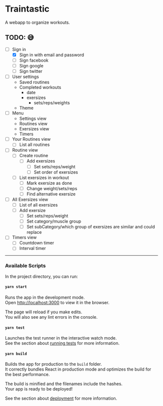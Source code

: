 # Traintastic

A webapp to organize workouts.

## TODO: :sweat_smile:

- [ ] Sign in
  - [x] Sign in with email and password
  - [ ] Sign facebook
  - [ ] Sign google
  - [ ] Sign twitter
- [ ] User settings
  - Saved routines
  - Completed workouts
    - date
    - exersizes
      - sets/reps/weights
  - Theme
- [ ] Menu
  - Settings view
  - Routines view
  - Exersizes view
  - Timers
- [ ] Your Routines view
  - [ ] List all routines
- [ ] Routine view
  - [ ] Create routine
    - [ ] Add exersizes
      - [ ] Set sets/reps/weight
      - [ ] Set order of exersizes
  - [ ] List exersizes in workout
    - [ ] Mark exersize as done
    - [ ] Change weight/sets/reps
    - [ ] Find alternative exersize
- [ ] All Exersizes view
  - [ ] List of all exersizes
  - [ ] Add exersize
    - [ ] Set sets/reps/weight
    - [ ] Set category/muscle group
    - [ ] Set subCategory/which group of exersizes are similar and could replace
- [ ] Timers view
  - [ ] Countdown timer
  - [ ] Interval timer

[comment]: <> (~~ Strikethrough ~~)

---

### Available Scripts

In the project directory, you can run:

#### `yarn start`

Runs the app in the development mode.<br />
Open [http://localhost:3000](http://localhost:3000) to view it in the browser.

The page will reload if you make edits.<br />
You will also see any lint errors in the console.

#### `yarn test`

Launches the test runner in the interactive watch mode.<br />
See the section about [running tests](https://facebook.github.io/create-react-app/docs/running-tests) for more information.

#### `yarn build`

Builds the app for production to the `build` folder.<br />
It correctly bundles React in production mode and optimizes the build for the best performance.

The build is minified and the filenames include the hashes.<br />
Your app is ready to be deployed!

See the section about [deployment](https://facebook.github.io/create-react-app/docs/deployment) for more information.
